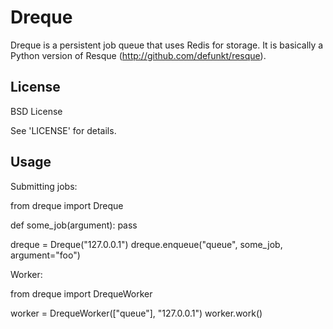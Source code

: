 
Dreque
======

Dreque is a persistent job queue that uses Redis for storage.
It is basically a Python version of Resque (http://github.com/defunkt/resque).

License
-------

BSD License

See 'LICENSE' for details.

Usage
-----

Submitting jobs:

from dreque import Dreque

def some_job(argument):
    pass

dreque = Dreque("127.0.0.1")
dreque.enqueue("queue", some_job, argument="foo")

Worker:

from dreque import DrequeWorker

worker = DrequeWorker(["queue"], "127.0.0.1")
worker.work()
